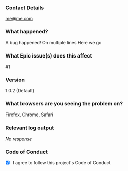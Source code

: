 ### Contact Details

me@me.com

### What happened?

A bug happened!
On multiple lines
Here we go

### What Epic issue(s) does this affect

#1

### Version

1.0.2 (Default)

### What browsers are you seeing the problem on?

Firefox, Chrome, Safari

### Relevant log output

_No response_

### Code of Conduct

- [x] I agree to follow this project's Code of Conduct
